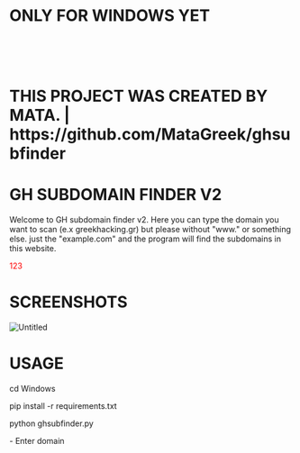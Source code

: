<h1> ONLY FOR WINDOWS YET</h1>
<br>
<br>
<br>
<h1>THIS PROJECT WAS CREATED BY MATA. | https://github.com/MataGreek/ghsubfinder</h1>
<h1>GH SUBDOMAIN FINDER V2</h1>

<p>Welcome to GH subdomain finder v2. Here you can type the domain you want to scan (e.x greekhacking.gr) but please without "www." or something else.
  just the "example.com" and the program will find the subdomains in this website.</p><p style="color:red">123</p>
  
<h1>SCREENSHOTS</h1>


![Untitled](https://user-images.githubusercontent.com/89479885/133817892-e7ea8400-7805-43c2-b240-faf7a7ca853a.png)


  
# USAGE

cd Windows
<p>pip install -r requirements.txt</p>
<p>python ghsubfinder.py</p>
<p>- Enter domain</p>

